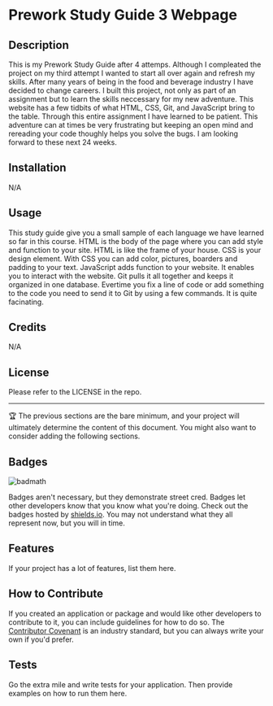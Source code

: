 # Prework Study Guide 3 Webpage

## Description

This is my Prework Study Guide after 4 attemps. Although I compleated the project on my third attempt I wanted to start all over again and refresh my skills.  After many years of being in the food and beverage industry I have decided to change careers.  I built this project, not only as part of an assignment but to learn the skills neccessary for my new adventure.  This website has a few tidbits of what HTML, CSS, Git, and JavaScript bring to the table.  Through this entire assignment I have learned to be patient. This adventure can at times be very frustrating but keeping an open mind and rereading your code thoughly helps you solve the bugs. I am looking forward to these next 24 weeks.



## Installation

N/A

## Usage

This study guide give you a small sample of each language we have learned so far in this course. HTML is the body of the page where you can add style and function to your site.  HTML is like the frame of your house.  CSS is your design element. With CSS you can add color, pictures, boarders and padding to your text. JavaScript adds function to your website. It enables you to interact with the website.  Git pulls it all together and keeps it organized in one database. Evertime you fix a line of code or add something to the code you need to send it to Git by using a few commands. It is quite facinating.

## Credits

N/A

## License

Please refer to the LICENSE in the repo.

---

🏆 The previous sections are the bare minimum, and your project will ultimately determine the content of this document. You might also want to consider adding the following sections.

## Badges

![badmath](https://img.shields.io/github/languages/top/nielsenjared/badmath)

Badges aren't necessary, but they demonstrate street cred. Badges let other developers know that you know what you're doing. Check out the badges hosted by [shields.io](https://shields.io/). You may not understand what they all represent now, but you will in time.

## Features

If your project has a lot of features, list them here.

## How to Contribute

If you created an application or package and would like other developers to contribute to it, you can include guidelines for how to do so. The [Contributor Covenant](https://www.contributor-covenant.org/) is an industry standard, but you can always write your own if you'd prefer.

## Tests

Go the extra mile and write tests for your application. Then provide examples on how to run them here.